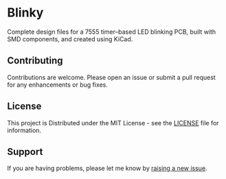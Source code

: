 # Blinky

Complete design files for a 7555 timer–based LED blinking PCB, built with SMD components, and created using KiCad.
 
## Contributing

Contributions are welcome. Please open an issue or submit a pull request for any enhancements or bug fixes.

## License

This project is Distributed under the MIT License - see the [LICENSE](LICENSE) file for information.

## Support

If you are having problems, please let me know by [raising a new issue](https://github.com/ImSeanConroy/blinky/issues/new/choose).